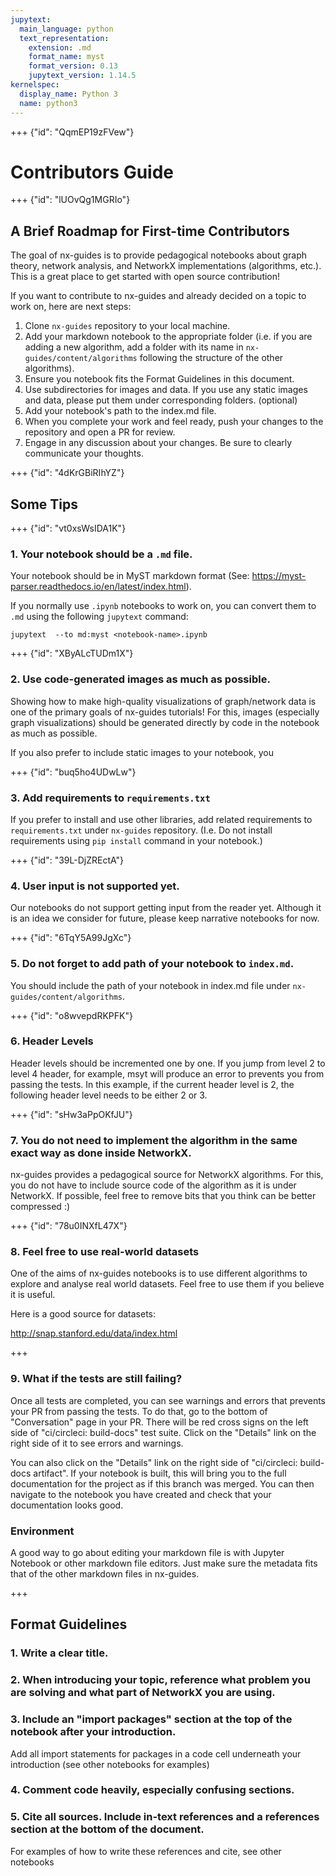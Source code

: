 ```yaml
---
jupytext:
  main_language: python
  text_representation:
    extension: .md
    format_name: myst
    format_version: 0.13
    jupytext_version: 1.14.5
kernelspec:
  display_name: Python 3
  name: python3
---
```


+++ {"id": "QqmEP19zFVew"}

# Contributors Guide

+++ {"id": "lUOvQg1MGRIo"}

## A Brief Roadmap for First-time Contributors

The goal of nx-guides is to provide pedagogical notebooks about graph theory, network analysis, and NetworkX implementations (algorithms, etc.). This is a great place to get started with open source contribution!


If you want to contribute to nx-guides and already decided on a topic to work on, here are next steps:

1.   Clone `nx-guides` repository to your local machine.
2.   Add your markdown notebook to the appropriate folder (i.e. if you are adding a new algorithm, add a folder with its name in `nx-guides/content/algorithms` following the structure of the other algorithms).
3.   Ensure you notebook fits the Format Guidelines in this document.
4.  Use subdirectories for images and data. If you use any static images and data, please put them under corresponding folders. (optional)
5.   Add your notebook's path to the index.md file.
6.  When you complete your work and feel ready, push your changes to the repository and open a PR for review. 
7. Engage in any discussion about your changes. Be sure to clearly communicate your thoughts.
 

+++ {"id": "4dKrGBiRIhYZ"}

## Some Tips

+++ {"id": "vt0xsWsIDA1K"}


### 1. Your notebook should be a `.md` file.

Your notebook should be in MyST markdown format (See: https://myst-parser.readthedocs.io/en/latest/index.html). 

If you normally use `.ipynb` notebooks to work on, you can convert them to `.md` using the following `jupytext` command:

```
jupytext  --to md:myst <notebook-name>.ipynb
```

+++ {"id": "XByALcTUDm1X"}

### 2. Use code-generated images as much as possible.

Showing how to make high-quality visualizations of graph/network data is one of the primary goals of nx-guides tutorials! For this, images (especially graph visualizations) should be generated directly by code in the notebook as much as possible.

If you also prefer to include static images to your notebook, you 

+++ {"id": "buq5ho4UDwLw"}

### 3. Add requirements to ```requirements.txt```

If you prefer to install and use other libraries, add related requirements to ```requirements.txt``` under ```nx-guides``` repository. (I.e. Do not install requirements using ```pip install``` command in your notebook.)

+++ {"id": "39L-DjZREctA"}

### 4. User input is not supported yet.

Our notebooks do not support getting input from the reader yet. Although it is an idea we consider for future, please keep narrative notebooks for now.

+++ {"id": "6TqY5A99JgXc"}

### 5. Do not forget to add path of your notebook to `index.md`.

You should include the path of your notebook in index.md file under `nx-guides/content/algorithms`.

+++ {"id": "o8wvepdRKPFK"}

### 6. Header Levels

Header levels should be incremented one by one. If you jump from level 2 to level 4 header, for example, msyt will produce an error to prevents you from passing the tests. In this example, if the current header level is 2, the following header level needs to be either 2 or 3.

+++ {"id": "sHw3aPpOKfJU"}

### 7. You do not need to implement the algorithm in the same exact way as done inside NetworkX.

nx-guides provides a pedagogical source for NetworkX algorithms. For this, you do not have to include source code of the algorithm as it is under NetworkX. If possible, feel free to remove bits that you think can be better compressed :)

+++ {"id": "78u0INXfL47X"}

### 8. Feel free to use real-world datasets

One of the aims of nx-guides notebooks is to use different algorithms to explore and analyse real world datasets. Feel free to use them if you believe it is useful.

Here is a good source for datasets:

http://snap.stanford.edu/data/index.html

+++

### 9. What if the tests are still failing?

Once all tests are completed, you can see warnings and errors that prevents your PR from passing the tests. To do that, go to the bottom of "Conversation" page in your PR. There will be red cross signs on the left side of "ci/circleci: build-docs" test suite. Click on the "Details" link on the right side of it to see errors and warnings.

You can also click on the "Details" link on the right side of "ci/circleci: build-docs artifact". If your notebook is built, this will bring you to the full documentation for the project as if this branch was merged. You can then navigate to the notebook you have created and check that your documentation looks good.

### Environment

A good way to go about editing your markdown file is with Jupyter Notebook or other markdown file editors. Just make sure the metadata fits that of the other markdown files in nx-guides. 

+++

## Format Guidelines

### 1. Write a clear title.
### 2. When introducing your topic, reference what problem you are solving and what part of NetworkX you are using.
### 3. Include an "import packages" section at the top of the notebook after your introduction.

Add all import statements for packages in a code cell underneath your introduction (see other notebooks for examples)
### 4. Comment code heavily, especially confusing sections. 

### 5. Cite all sources. Include in-text references and a references section at the bottom of the document.

For examples of how to write these references and cite, see other notebooks
